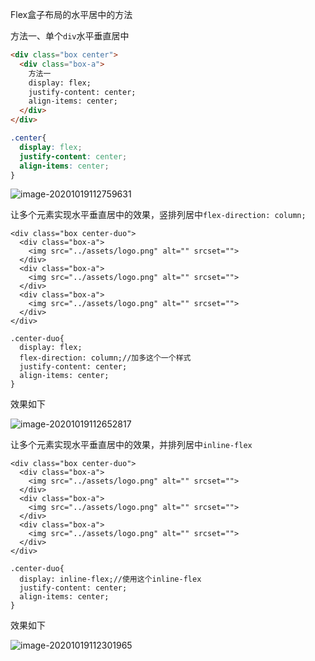 Flex盒子布局的水平居中的方法

方法一、单个`div`水平垂直居中

```html
<div class="box center">
  <div class="box-a">
    方法一
    display: flex;
    justify-content: center;
    align-items: center;
  </div>
</div>
```

```css
.center{
  display: flex;
  justify-content: center;
  align-items: center;
}
```

![image-20201019112759631](C:\Users\Administrator\AppData\Roaming\Typora\typora-user-images\image-20201019112759631.png)

让多个元素实现水平垂直居中的效果，竖排列居中`flex-direction: column;`

```vue
<div class="box center-duo">
  <div class="box-a">
    <img src="../assets/logo.png" alt="" srcset="">
  </div>
  <div class="box-a">
    <img src="../assets/logo.png" alt="" srcset="">
  </div>
  <div class="box-a">
    <img src="../assets/logo.png" alt="" srcset="">
  </div>
</div>

.center-duo{
  display: flex;
  flex-direction: column;//加多这个一个样式
  justify-content: center;
  align-items: center;
}
```

效果如下

![image-20201019112652817](C:\Users\Administrator\AppData\Roaming\Typora\typora-user-images\image-20201019112652817.png)

让多个元素实现水平垂直居中的效果，并排列居中`inline-flex`

```vue
<div class="box center-duo">
  <div class="box-a">
    <img src="../assets/logo.png" alt="" srcset="">
  </div>
  <div class="box-a">
    <img src="../assets/logo.png" alt="" srcset="">
  </div>
  <div class="box-a">
    <img src="../assets/logo.png" alt="" srcset="">
  </div>
</div>

.center-duo{
  display: inline-flex;//使用这个inline-flex
  justify-content: center;
  align-items: center;
}
```

效果如下

![image-20201019112301965](C:\Users\Administrator\AppData\Roaming\Typora\typora-user-images\image-20201019112301965.png)